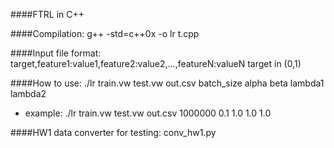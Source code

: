 
####FTRL in C++

####Compilation:
g++ -std=c++0x -o lr t.cpp


####Input file format:
target,feature1:value1,feature2:value2,...,featureN:valueN
target in (0,1)


####How to use:
./lr train.vw test.vw out.csv batch_size alpha beta lambda1 lambda2

- example: ./lr train.vw test.vw out.csv 1000000 0.1 1.0 1.0 1.0

####HW1 data converter for testing:
conv_hw1.py
